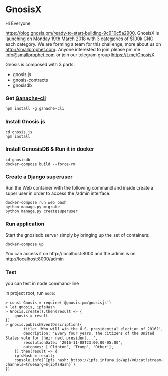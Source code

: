 # GnosisX
Hi Everyone,

https://blog.gnosis.pm/ready-to-start-building-9c910c5a2900. GnosisX is launching on Monday 19th March 2018 with 3 categories of $100k GNO each category. We are forming a team for this challenge, more about us on http://smallprophet.com. Anyone interested to join please pm me info@smallprophet.com or join our telegram group https://t.me/GnosisX

Gnosis is composed with 3 parts:
* gnosis.js
* gnosis-contracts
* gnosisdb

### Get [Ganache-cli](https://github.com/trufflesuite/ganache-cli)
   ```
   npm install -g ganache-cli
   ```

### Install Gnosis.js
```
cd gnosis.js
npm install
```

### Install GenosisDB & Run it in docker
```
cd gnosisdb
docker-compose build --force-rm
```

### Create a Django superuser
Run the Web container with the following command and inside create a super user in order to access the /admin interface.

```
docker-compose run web bash
python manage.py migrate
python manage.py createsuperuser
```

### Run application
Start the gnosisdb server simply by bringing up the set of containers:

`docker-compose up`

You can access it on http://localhost:8000 and the admin is on http://localhost:8000/admin

### Test
you can test in node command-line

in project root, run `node`:
```
> const Gnosis = require('@gnosis.pm/gnosisjs')
> let gnosis, ipfsHash
> Gnosis.create().then(result => {
    gnosis = result
})
> gnosis.publishEventDescription({
        title: 'Who will win the U.S. presidential election of 2016?',
        description: 'Every four years, the citizens of the United States vote for their next president...',
        resolutionDate: '2016-11-08T23:00:00-05:00',
        outcomes: ['Clinton', 'Trump', 'Other'],
    }).then(result => {
    ipfsHash = result;
    console.info(`Ipfs hash: https://ipfs.infura.io/api/v0/cat?stream-channels=true&arg=${ipfsHash}`)
})

```
